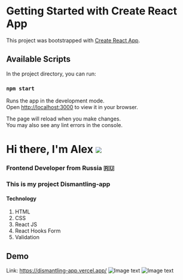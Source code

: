 # Getting Started with Create React App

This project was bootstrapped with [Create React App](https://github.com/facebook/create-react-app).

## Available Scripts

In the project directory, you can run:

### `npm start`

Runs the app in the development mode.\
Open [http://localhost:3000](http://localhost:3000) to view it in your browser.

The page will reload when you make changes.\
You may also see any lint errors in the console.

# Hi there, I'm Alex ![](https://github.com/blackcater/blackcater/raw/main/images/Hi.gif)

### Frontend Developer from Russia 🇷🇺

### This is my project Dismantling-app

#### Technology

1. HTML
2. CSS
3. React JS
4. React Hooks Form
5. Validation

## Demo

Link: https://dismantling-app.vercel.app/
![Image text](https://github.com/KuznetsovAG/dismantling-app/assets/88052358/5d57eaa3-331a-4b29-adf0-f1a0c70c25f6)
![Image text](https://github.com/KuznetsovAG/dismantling-app/assets/88052358/7ae89712-fe6b-4b56-945d-0777701adc29)
